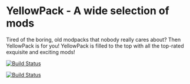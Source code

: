 # YellowPack - A wide selection of mods
Tired of the boring, old modpacks that nobody really cares about? Then YellowPack is for you! YellowPack is filled to the top with all the top-rated exquisite and exciting mods! 

[![Build Status](https://travis-ci.org/GloriousYellow/YellowPack.svg?branch=master)](https://travis-ci.org/GloriousYellow/YellowPack)

[![Build Status](https://ci.appveyor.com/api/projects/status/github/GloriousYellow/YellowPack?svg=true)](https://ci.appveyor.com/project/GloriousYellow/yellowpack)
